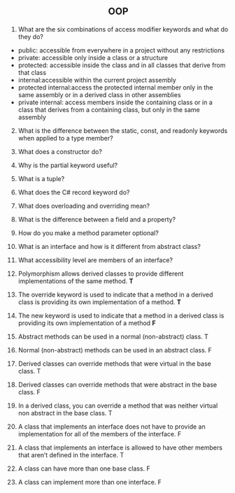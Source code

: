 <h2 align="center"> OOP</h2>

#### 

1. What are the six combinations of access modifier keywords and what do they do? 
  - public: accessible from everywhere in a project without any restrictions
  - private: accessible only inside a class or a structure
  - protected: accessible inside the class and in all classes that derive from that class
  - internal:accessible within the current project assembly
  - protected internal:access the protected internal member only in the same assembly or in a derived class in other assemblies
  - private internal: access members inside the containing class or in a class that derives from a containing class, but only in the same assembly
  

2. What is the difference between the static, const, and readonly keywords when applied to a type member?


3. What does a constructor do?


4. Why is the partial keyword useful?

5. What is a tuple?

6. What does the C# record keyword do?

7. What does overloading and overriding mean?

8. What is the difference between a field and a property?

9. How do you make a method parameter optional?
10. What is an interface and how is it different from abstract class?
11. What accessibility level are members of an interface?


12. Polymorphism allows derived classes to provide different implementations
of the same method. **T**

13. The override keyword is used to indicate that a method in a derived class is
providing its own implementation of a method.  **T**

14. The new keyword is used to indicate that a method in a derived class is
providing its own implementation of a method  **F**

15. Abstract methods can be used in a normal (non-abstract) class.  T
16.  Normal (non-abstract) methods can be used in an abstract class. F
17.  Derived classes can override methods that were virtual in the base class. T
18.  Derived classes can override methods that were abstract in the base class. F
19.  In a derived class, you can override a method that was neither virtual non abstract in the
base class. T
20. A class that implements an interface does not have to provide an
implementation for all of the members of the interface. F
21.  A class that implements an interface is allowed to have other members that
aren’t defined in the interface. T
22. A class can have more than one base class. F
23.  A class can implement more than one interface. F





